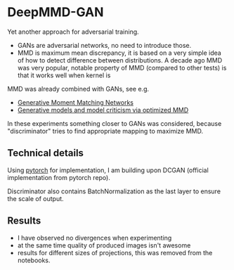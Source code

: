 # DeepMMD-GAN

Yet another approach for adversarial training.

- GANs are adversarial networks, no need to introduce those.
- MMD is maximum mean discrepancy, it is based on a very simple idea of how to detect difference between distributions.
  A decade ago MMD was very popular, notable property of MMD (compared to other tests) is that it works well when kernel is

MMD was already combined with GANs, see e.g.

- [Generative Moment Matching Networks](https://arxiv.org/abs/1502.02761)
- [Generative models and model criticism via optimized MMD](https://arxiv.org/pdf/1611.04488.pdf)


In these experiments something closer to GANs was considered, because "discriminator" tries to find
appropriate mapping to maximize MMD.


## Technical details

Using [pytorch](https://pytorch.org) for implementation, I am building upon DCGAN (official implementation from pytorch repo).

Discriminator also contains BatchNormalization as the last layer to ensure the scale of output.


## Results

- I have observed no divergences when experimenting
- at the same time quality of produced images isn't awesome
- results for different sizes of projections, this was removed from the notebooks.
